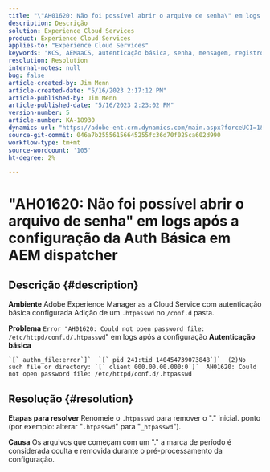 ```yaml
---
title: "\"AH01620: Não foi possível abrir o arquivo de senha\" em logs após a configuração da Auth Básica em AEM dispatcher"
description: Descrição
solution: Experience Cloud Services
product: Experience Cloud Services
applies-to: "Experience Cloud Services"
keywords: "KCS, AEMaaCS, autenticação básica, senha, mensagem, registros, AEM, dispatcher, Adobe Experience Manager, AH01620, solução de problemas"
resolution: Resolution
internal-notes: null
bug: false
article-created-by: Jim Menn
article-created-date: "5/16/2023 2:17:12 PM"
article-published-by: Jim Menn
article-published-date: "5/16/2023 2:23:02 PM"
version-number: 5
article-number: KA-18930
dynamics-url: "https://adobe-ent.crm.dynamics.com/main.aspx?forceUCI=1&pagetype=entityrecord&etn=knowledgearticle&id=aefb9253-f4f3-ed11-8848-6045bd006079"
source-git-commit: 046a7b25556156645255fc36d70f025ca602d990
workflow-type: tm+mt
source-wordcount: '105'
ht-degree: 2%

---
```


# &quot;AH01620: Não foi possível abrir o arquivo de senha&quot; em logs após a configuração da Auth Básica em AEM dispatcher

## Descrição {#description}


<b>Ambiente</b>
Adobe Experience Manager as a Cloud Service com autenticação básica configurada Adição de um `.htpasswd` no `/conf.d` pasta.

<b>Problema</b>
`Error "AH01620: Could not open password file: /etc/httpd/conf.d/.htpasswd`&quot; em logs após a configuração <b>Autenticação básica</b>


```
`[` authn_file:error`]`  `[` pid 241:tid 140454739073848`]`  (2)No such file or directory: `[` client 000.00.00.000:0`]`  AH01620: Could not open password file: /etc/httpd/conf.d/.htpasswd
```





## Resolução {#resolution}


<b>Etapas para resolver</b>
Renomeie o `.htpasswd` para remover o &quot;.&quot; inicial. ponto (por exemplo: alterar &quot;`.htpasswd`&quot; para &quot;`_htpasswd`&quot;).

<b>Causa</b>
Os arquivos que começam com um &quot;.&quot; a marca de período é considerada oculta e removida durante o pré-processamento da configuração.
